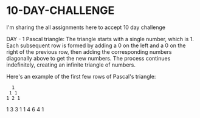 # 10-DAY-CHALLENGE
I'm sharing the all assignments here to accept 10 day challenge

DAY - 1
Pascal triangle:
The triangle starts with a single number, which is 1. Each subsequent row is formed by adding a 0 on the left and a 0 on the right of the previous row, then adding the corresponding numbers diagonally above to get the new numbers. The process continues indefinitely, creating an infinite triangle of numbers.

Here's an example of the first few rows of Pascal's triangle:

      1
     1 1
    1 2 1
   1 3 3 1
  1 4 6 4 1
